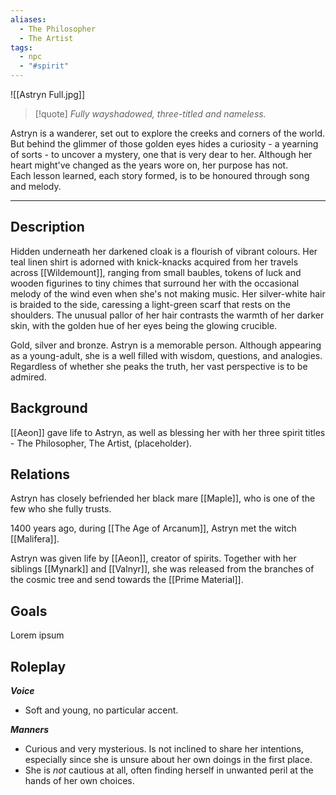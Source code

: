 ```yaml
---
aliases:
  - The Philosopher
  - The Artist
tags:
  - npc
  - "#spirit"
---
```

![[Astryn Full.jpg]]

>[!quote]
>_Fully wayshadowed, three-titled and nameless._

Astryn is a wanderer, set out to explore the creeks and corners of the world. But behind the glimmer of those golden eyes hides a curiosity - a yearning of sorts - to uncover a mystery, one that is very dear to her. Although her heart might've changed as the years wore on, her purpose has not.  
Each lesson learned, each story formed, is to be honoured through song and melody.

---
## Description
Hidden underneath her darkened cloak is a flourish of vibrant colours. Her teal linen shirt is adorned with knick-knacks acquired from her travels across [[Wildemount]], ranging from small baubles, tokens of luck and wooden figurines to tiny chimes that surround her with the occasional melody of the wind even when she's not making music.
Her silver-white hair is braided to the side, caressing a light-green scarf that rests on the shoulders. The unusual pallor of her hair contrasts the warmth of her darker skin, with the golden hue of her eyes being the glowing crucible.

Gold, silver and bronze. Astryn is a memorable person. Although appearing as a young-adult, she is a well filled with wisdom, questions, and analogies. Regardless of whether she peaks the truth, her vast perspective is to be admired.
## Background
[[Aeon]] gave life to Astryn, as well as blessing her with her three spirit titles - The Philosopher, The Artist, (placeholder).


## Relations
Astryn has closely befriended her black mare [[Maple]], who is one of the few who she fully trusts. 

1400 years ago, during [[The Age of Arcanum]], Astryn met the witch [[Malifera]].

Astryn was given life by [[Aeon]], creator of spirits. Together with her siblings [[Mynark]] and [[Valnyr]], she was released from the branches of the cosmic tree and send towards the [[Prime Material]].
## Goals
Lorem ipsum
## Roleplay
***Voice***
- Soft and young, no particular accent.

***Manners***
- Curious and very mysterious. Is not inclined to share her intentions, especially since she is unsure about her own doings in the first place.
- She is *not* cautious at all, often finding herself in unwanted peril at the hands of her own choices. 

